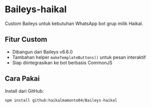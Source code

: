 # Baileys-haikal

Custom Baileys untuk kebutuhan WhatsApp bot grup milik Haikal.

## Fitur Custom
- Dibangun dari Baileys v6.6.0
- Tambahan helper `makeTemplateButtons()` untuk pesan interaktif
- Siap diintegrasikan ke bot berbasis CommonJS

## Cara Pakai
Install dari GitHub:
```bash
npm install github:haikalmamonto04/Baileys-haikal